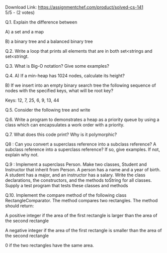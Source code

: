 Download Link: https://assignmentchef.com/product/solved-cs-141
<br>
5/5 - (2 votes)

Q.1. Explain the difference between

A) a set and a map

B) a binary tree and a balanced binary tree

Q.2. Write a loop that prints all elements that are in both set&lt;strings and set&lt;stringt.

Q.3. What is Big-O notation? Give some examples?

Q.4. A) If a min-heap has 1024 nodes, calculate its height?

B) If we insert into an empty binary search tree the following sequence of nodes with the specified keys, what will be root key?

Keys: 12, 7, 25, 6, 9, 13, 44

Q.5. Consider the following tree and write

Q.6. Write a program to demonstrates a heap as a priority queue by using a class which can encapsulates a work order with a priority.

Q.7. What does this code print? Why is it polymorphic?

Q8 : Can you convert a superclass reference into a subclass reference? A subclass reference  into a superclass reference? If so, give examples. If not, explain why not.

Q.9 : Implement a superclass Person. Make two classes, Student and Instructor that inherit from Person. A person has a name and a year of birth. A student has a major, and an instructor has a salary. Write the class declarations, the constructors, and the methods  toString for all classes. Supply a test program that tests these classes and methods

Q.10. Implement the compare method of the following class RectangleComparator. The  method compares two rectangles. The method should return:

A positive integer if the area of the first rectangle is larger than the area of the second rectangle

A negative integer if the area of the first rectangle is smaller than the area of the second rectangle

0 if the two rectangles have the same area.